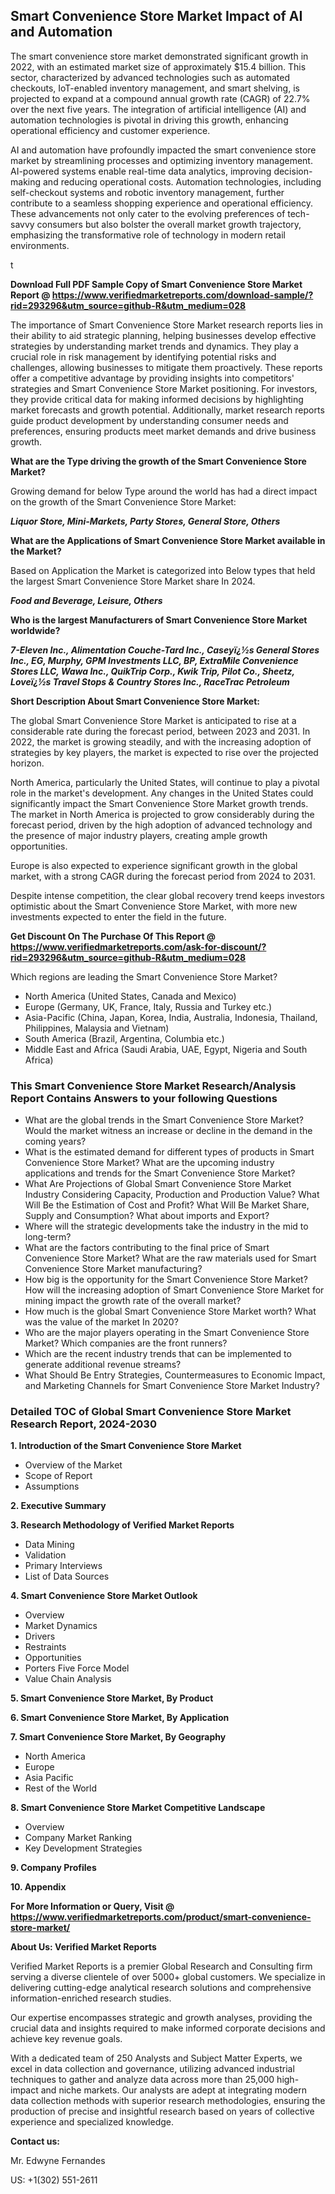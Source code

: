 <h2>Smart Convenience Store Market Impact of AI and Automation</h2><p>The smart convenience store market demonstrated significant growth in 2022, with an estimated market size of approximately $15.4 billion. This sector, characterized by advanced technologies such as automated checkouts, IoT-enabled inventory management, and smart shelving, is projected to expand at a compound annual growth rate (CAGR) of 22.7% over the next five years. The integration of artificial intelligence (AI) and automation technologies is pivotal in driving this growth, enhancing operational efficiency and customer experience.</p><p>AI and automation have profoundly impacted the smart convenience store market by streamlining processes and optimizing inventory management. AI-powered systems enable real-time data analytics, improving decision-making and reducing operational costs. Automation technologies, including self-checkout systems and robotic inventory management, further contribute to a seamless shopping experience and operational efficiency. These advancements not only cater to the evolving preferences of tech-savvy consumers but also bolster the overall market growth trajectory, emphasizing the transformative role of technology in modern retail environments.</p>t</p><p id="" class=""><strong>Download Full PDF Sample Copy of Smart Convenience Store Market Report @ <a href="https://www.verifiedmarketreports.com/download-sample/?rid=293296&utm_source=github-R&utm_medium=028" target="_blank">https://www.verifiedmarketreports.com/download-sample/?rid=293296&utm_source=github-R&utm_medium=028</a></strong></p><p>The importance of&nbsp;Smart Convenience Store Market research reports lies in their ability to aid strategic planning, helping businesses develop effective strategies by understanding market trends and dynamics. They play a crucial role in risk management by identifying potential risks and challenges, allowing businesses to mitigate them proactively. These reports offer a competitive advantage by providing insights into competitors' strategies and Smart Convenience Store Market positioning. For investors, they provide critical data for making informed decisions by highlighting market forecasts and growth potential. Additionally, market research reports guide product development by understanding consumer needs and preferences, ensuring products meet market demands and drive business growth.</p><p><strong>What are the&nbsp;Type driving the growth of the Smart Convenience Store Market?</strong></p><p id="" class="">Growing demand for below Type around the world has had a direct impact on the growth of the Smart Convenience Store Market:</p><em><strong>Liquor Store, Mini-Markets, Party Stores, General Store, Others</strong></em></p><strong>What are the&nbsp;Applications&nbsp;of Smart Convenience Store Market available in the Market?</strong></p><p id="" class="">Based on Application the Market is categorized into Below types that held the largest Smart Convenience Store Market share In 2024.</p><em><strong>Food and Beverage, Leisure, Others</strong></em></p><strong>Who is the largest Manufacturers of Smart Convenience Store Market worldwide?</strong></p><p><em><strong>7-Eleven Inc., Alimentation Couche-Tard Inc., Caseyï¿½s General Stores Inc., EG, Murphy, GPM Investments LLC, BP, ExtraMile Convenience Stores LLC, Wawa Inc., QuikTrip Corp., Kwik Trip, Pilot Co., Sheetz, Loveï¿½s Travel Stops & Country Stores Inc., RaceTrac Petroleum</strong></em></p><p id="" class=""><strong>Short Description About Smart Convenience Store Market:</strong></p><p>The global Smart Convenience Store Market is anticipated to rise at a considerable rate during the forecast period, between 2023 and 2031. In 2022, the market is growing steadily, and with the increasing adoption of strategies by key players, the market is expected to rise over the projected horizon.</p><p>North America, particularly the United States, will continue to play a pivotal role in the market's development. Any changes in the United States could significantly impact the Smart Convenience Store Market growth trends. The market in North America is projected to grow considerably during the forecast period, driven by the high adoption of advanced technology and the presence of major industry players, creating ample growth opportunities.</p><p>Europe is also expected to experience significant growth in the global market, with a strong CAGR during the forecast period from 2024 to 2031.</p><p>Despite intense competition, the clear global recovery trend keeps investors optimistic about the Smart Convenience Store Market, with more new investments expected to enter the field in the future.</p><p id="" class=""><strong>Get Discount On The Purchase Of This Report @ <a href="https://www.verifiedmarketreports.com/ask-for-discount/?rid=293296&utm_source=github-R&utm_medium=028" target="_blank">https://www.verifiedmarketreports.com/ask-for-discount/?rid=293296&utm_source=github-R&utm_medium=028</a></strong></p>Which regions are leading the Smart Convenience Store Market?</p><ul><li>North America (United States, Canada and Mexico)</li><li>Europe (Germany, UK, France, Italy, Russia and Turkey etc.)</li><li>Asia-Pacific (China, Japan, Korea, India, Australia, Indonesia, Thailand, Philippines, Malaysia and Vietnam)</li><li>South America (Brazil, Argentina, Columbia etc.)</li><li>Middle East and Africa (Saudi Arabia, UAE, Egypt, Nigeria and South Africa)</li></ul><h3 id="" class="">This Smart Convenience Store Market Research/Analysis Report Contains Answers to your following Questions</h3><ul><li>What are the global trends in the Smart Convenience Store Market? Would the market witness an increase or decline in the demand in the coming years?</li><li>What is the estimated demand for different types of products in Smart Convenience Store Market? What are the upcoming industry applications and trends for the Smart Convenience Store Market?</li><li>What Are Projections of Global Smart Convenience Store Market Industry Considering Capacity, Production and Production Value? What Will Be the Estimation of Cost and Profit? What Will Be Market Share, Supply and Consumption? What about imports and Export?</li><li>Where will the strategic developments take the industry in the mid to long-term?</li><li>What are the factors contributing to the final price of Smart Convenience Store Market? What are the raw materials used for Smart Convenience Store Market manufacturing?</li><li>How big is the opportunity for the Smart Convenience Store Market? How will the increasing adoption of Smart Convenience Store Market for mining impact the growth rate of the overall market?</li><li>How much is the global Smart Convenience Store Market worth? What was the value of the market In 2020?</li><li>Who are the major players operating in the Smart Convenience Store Market? Which companies are the front runners?</li><li>Which are the recent industry trends that can be implemented to generate additional revenue streams?</li><li>What Should Be Entry Strategies, Countermeasures to Economic Impact, and Marketing Channels for Smart Convenience Store Market Industry?</li></ul><h3 id="" class="">Detailed TOC of Global Smart Convenience Store Market Research Report, 2024-2030</h3><p id="" class=""><strong>1. Introduction of the Smart Convenience Store Market</strong></p><ul><li>Overview of the Market</li><li>Scope of Report</li><li>Assumptions</li></ul><p id="" class=""><strong>2. Executive Summary</strong></p><p id="" class=""><strong>3. Research Methodology of Verified Market Reports</strong></p><ul><li>Data Mining</li><li>Validation</li><li>Primary Interviews</li><li>List of Data Sources</li></ul><p id="" class=""><strong>4. Smart Convenience Store Market Outlook</strong></p><ul><li>Overview</li><li>Market Dynamics</li><li>Drivers</li><li>Restraints</li><li>Opportunities</li><li>Porters Five Force Model</li><li>Value Chain Analysis</li></ul><p id="" class=""><strong>5. Smart Convenience Store Market, By Product</strong></p><p id="" class=""><strong>6. Smart Convenience Store Market, By Application</strong></p><p id="" class=""><strong>7. Smart Convenience Store Market, By Geography</strong></p><ul><li>North America</li><li>Europe</li><li>Asia Pacific</li><li>Rest of the World</li></ul><p id="" class=""><strong>8. Smart Convenience Store Market Competitive Landscape</strong></p><ul><li>Overview</li><li>Company Market Ranking</li><li>Key Development Strategies</li></ul><p id="" class=""><strong>9. Company Profiles</strong></p><p id="" class=""><strong>10. Appendix</strong></p><p id="" class=""><strong>For More Information or Query, Visit @ <a href="https://www.verifiedmarketreports.com/product/smart-convenience-store-market/" target="_blank">https://www.verifiedmarketreports.com/product/smart-convenience-store-market/</a></strong></p><p id="" class=""><strong>About Us: Verified Market Reports</strong></p><p id="" class="">Verified Market Reports is a premier Global Research and Consulting firm serving a diverse clientele of over 5000+ global customers. We specialize in delivering cutting-edge analytical research solutions and comprehensive information-enriched research studies.</p><p id="" class="">Our expertise encompasses strategic and growth analyses, providing the crucial data and insights required to make informed corporate decisions and achieve key revenue goals.</p><p id="" class="">With a dedicated team of 250 Analysts and Subject Matter Experts, we excel in data collection and governance, utilizing advanced industrial techniques to gather and analyze data across more than 25,000 high-impact and niche markets. Our analysts are adept at integrating modern data collection methods with superior research methodologies, ensuring the production of precise and insightful research based on years of collective experience and specialized knowledge.</p><p id="" class=""><strong>Contact us:</strong></p><p id="" class="">Mr. Edwyne Fernandes</p><p id="" class="">US: +1(302) 551-2611</p>